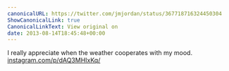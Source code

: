 ```yaml
---
canonicalURL: https://twitter.com/jmjordan/status/367718716324450304
ShowCanonicalLink: true
CanonicalLinkText: View original on
date: 2013-08-14T18:45:48+00:00
---
```

I really appreciate when the weather cooperates with my mood. [instagram.com/p/dAQ3MHIxKq/](http://instagram.com/p/dAQ3MHIxKq/)